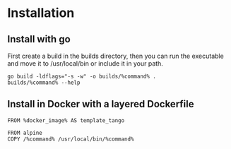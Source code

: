 # Installation

## Install with go

First create a build in the builds directory, then you can run the executable and move it to
/usr/local/bin or include it in your path.

```
go build -ldflags="-s -w" -o builds/%command% .
builds/%command% --help
```

## Install in Docker with a layered Dockerfile

```
FROM %docker_image% AS template_tango

FROM alpine
COPY /%command% /usr/local/bin/%command%
```